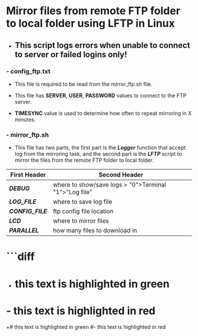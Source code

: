 # Mirror files from remote FTP folder to local folder using LFTP in Linux

- ## This script logs errors when unable to connect to server or failed logins only!

### - config_ftp.txt

- This file is required  to be read from the mirror_ftp.sh file.

 - This file has **SERVER**, **USER**, **PASSWORD** values to connect to the FTP server.

 - **TIMESYNC** value is used to determine how often to repeat mirroring in X minutes.


### - mirror_ftp.sh

 - This file has two parts, the first part is the ***Logger*** function that accept log from the mirroring task, and the second part is the ***LFTP*** script to mirror the files from the remote FTP folder to local folder.


First Header | Second Header
------------ | -------------
***DEBUG*** | where to show/save logs >  "0">Terminal "1">"Log file"
***LOG_FILE*** | where to save log file
***CONFIG_FILE*** | ftp config file location
***LCD*** | where to mirror files
***PARALLEL*** | how many files to download in 


# ```diff
+ # this text is highlighted in green
# - this text is highlighted in red
+# this text is highlighted in green
#- this text is highlighted in red
```
